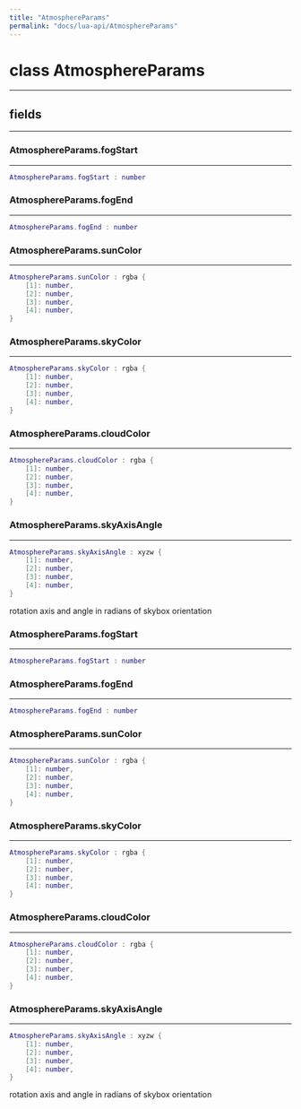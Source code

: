 ```yaml
---
title: "AtmosphereParams"
permalink: "docs/lua-api/AtmosphereParams"
---
```

# class AtmosphereParams











---



## fields
---

### AtmosphereParams.fogStart
---
```lua
AtmosphereParams.fogStart : number
```










### AtmosphereParams.fogEnd
---
```lua
AtmosphereParams.fogEnd : number
```










### AtmosphereParams.sunColor
---
```lua
AtmosphereParams.sunColor : rgba {
    [1]: number,
    [2]: number,
    [3]: number,
    [4]: number,
}
```










### AtmosphereParams.skyColor
---
```lua
AtmosphereParams.skyColor : rgba {
    [1]: number,
    [2]: number,
    [3]: number,
    [4]: number,
}
```










### AtmosphereParams.cloudColor
---
```lua
AtmosphereParams.cloudColor : rgba {
    [1]: number,
    [2]: number,
    [3]: number,
    [4]: number,
}
```










### AtmosphereParams.skyAxisAngle
---
```lua
AtmosphereParams.skyAxisAngle : xyzw {
    [1]: number,
    [2]: number,
    [3]: number,
    [4]: number,
}
```



rotation axis and angle in radians of skybox orientation








### AtmosphereParams.fogStart
---
```lua
AtmosphereParams.fogStart : number
```










### AtmosphereParams.fogEnd
---
```lua
AtmosphereParams.fogEnd : number
```










### AtmosphereParams.sunColor
---
```lua
AtmosphereParams.sunColor : rgba {
    [1]: number,
    [2]: number,
    [3]: number,
    [4]: number,
}
```










### AtmosphereParams.skyColor
---
```lua
AtmosphereParams.skyColor : rgba {
    [1]: number,
    [2]: number,
    [3]: number,
    [4]: number,
}
```










### AtmosphereParams.cloudColor
---
```lua
AtmosphereParams.cloudColor : rgba {
    [1]: number,
    [2]: number,
    [3]: number,
    [4]: number,
}
```










### AtmosphereParams.skyAxisAngle
---
```lua
AtmosphereParams.skyAxisAngle : xyzw {
    [1]: number,
    [2]: number,
    [3]: number,
    [4]: number,
}
```



rotation axis and angle in radians of skybox orientation









